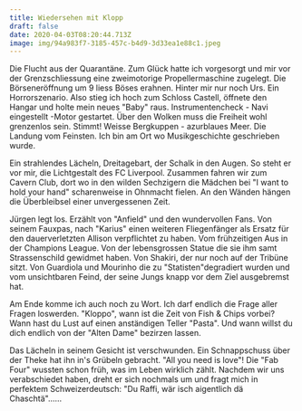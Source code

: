 ```yaml
---
title: Wiedersehen mit Klopp
draft: false
date: 2020-04-03T08:20:44.713Z
image: img/94a983f7-3185-457c-b4d9-3d33ea1e88c1.jpeg
---
```

Die Flucht aus der Quarantäne. Zum Glück hatte ich vorgesorgt und mir vor der Grenzschliessung eine zweimotorige Propellermaschine zugelegt. Die Börseneröffnung um 9 liess Böses erahnen. Hinter mir nur noch Urs. Ein Horrorszenario. Also stieg ich hoch zum Schloss Castell, öffnete den Hangar und holte mein neues "Baby" raus. Instrumentencheck - Navi eingestellt -Motor gestartet. Über den Wolken muss die Freiheit wohl grenzenlos sein. Stimmt! Weisse Bergkuppen - azurblaues Meer. Die Landung vom Feinsten. Ich bin am Ort wo Musikgeschichte geschrieben wurde.

Ein strahlendes Lächeln, Dreitagebart, der Schalk in den Augen. So steht er vor mir, die Lichtgestalt des FC Liverpool. Zusammen fahren wir zum Cavern Club, dort wo in den wilden Sechzigern die Mädchen bei "I want to hold your hand" scharenweise in Ohnmacht fielen. An den Wänden hängen die Überbleibsel einer unvergessenen Zeit.

Jürgen legt los. Erzählt von "Anfield" und den wundervollen Fans. Von seinem Fauxpas, nach "Karius" einen weiteren Fliegenfänger als Ersatz für den dauerverletzten Allison verpflichtet zu haben. Vom frühzeitigen Aus in der Champions League. Von der lebensgrossen Statue die sie ihm samt Strassenschild gewidmet haben. Von Shakiri, der nur noch auf der Tribüne sitzt. Von Guardiola und Mourinho die zu "Statisten"degradiert wurden und vom unsichtbaren Feind, der seine Jungs knapp vor dem Ziel ausgebremst hat.

Am Ende komme ich auch noch zu Wort. Ich darf endlich die Frage aller Fragen loswerden. "Kloppo", wann ist die Zeit von Fish & Chips vorbei? Wann hast du Lust auf einen anständigen Teller "Pasta". Und wann willst du dich endlich von der "Alten Dame" bezirzen lassen. 

Das Lächeln in seinem Gesicht ist verschwunden. Ein Schnappschuss über der Theke hat ihn in's Grübeln gebracht. "All you need is love"! Die "Fab Four" wussten schon früh, was im Leben wirklich zählt. Nachdem wir uns verabschiedet haben, dreht er sich nochmals um und fragt mich in perfektem Schweizerdeutsch: "Du Raffi, wär isch aigentlich dä Chaschtä"......